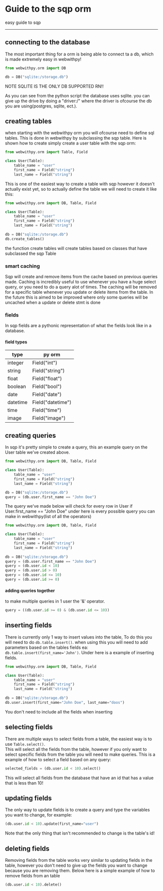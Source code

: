 # Guide to the sqp orm
easy guide to sqp

---

## connecting to the database
The most important thing for a orm is being able to connect ta a db, which is made extremely easy in webwithpy!

```python
from webwithpy.orm import DB

db = DB("sqlite:/storage.db")
```
NOTE SQLITE IS THE ONLY DB SUPPORTED RN!!

As you can see from the python script the database uses sqlite. you can give up the drive by doing a "driver:/"
where the driver is ofcourse the db you are using(postgres, sqlite, ect.). 

## creating tables
when starting with the webwithpy orm you will ofcourse need to define sql tables. This is done in webwithpy by 
subclassing the sqp table. Here is shown how to create simply create a user table with the sqp orm:

```python
from webwithpy.orm import Table, Field

class User(Table):
    table_name = "user"
    first_name = Field("string")
    last_name = Field("string")
```

This is one of the easiest way to create a table with sqp however it doesn't actually exist yet, so to actually define
the table we will need to create it like this:

```python
from webwithpy.orm import DB, Table, Field

class User(Table):
    table_name = "user"
    first_name = Field("string")
    last_name = Field("string")
    
db = DB("sqlite:/storage.db")
db.create_tables()
```

the function create tables will create tables based on classes that have subclassed the sqp Table

### smart caching
Sqp will create and remove items from the cache based on previous queries made. Caching is incredibly useful to use
whenever you have a huge select query, or you need to do a query alot of times. The caching will be removed for a 
specific table whenever you update or delete items from the table. In the future this is aimed to be improved where only
some queries will be uncached when a update or delete stmt is done

### fields
In sqp fields are a pythonic representation of what the fields look like in a database.

#### field types

| type     | py orm            |
|----------|-------------------|
| integer  | Field("int")      |
| string   | Field("string")   |
| float    | Field("float")    |
| boolean  | Field("bool")     |
| date     | Field("date")     |
| datetime | Field("datetime") |
| time     | Field("time")     |
| image    | Field("image")    |

## creating queries
In sqp it's pretty simple to create a query, this an example query on the User table we've created above.

```python
from webwithpy.orm import DB, Table, Field

class User(Table):
    table_name = "user"
    first_name = Field("string")
    last_name = Field("string")

db = DB("sqlite:/storage.db")    
query = (db.user.first_name == "John Doe")
```

The query we've made below will check for every row in User if User.first_name == "John Doe"
under here is every possible query you can make in webwithpy(list of all the operators)

```python
from webwithpy.orm import DB, Table, Field

class User(Table):
    table_name = "user"
    first_name = Field("string")
    last_name = Field("string")
    
db = DB("sqlite:/storage.db")
query = (db.user.first_name == "John Doe")
query = (db.user.id < 10)
query = (db.user.id > 0)
query = (db.user.id <= 10)
query = (db.user.id >= 0)
```

#### adding queries together
to make multiple queries in 1 user the '&' operator.

```python
query = ((db.user.id >= 0) & (db.user.id <= 10))
```

## inserting fields
There is currently only 1 way to insert values into the table, To do this you will need to do `db.table.insert()`.
when using this you will need to add parameters based on the tables fields ea: `db.table.insert(first_name='John')`.
Under here is a example of inserting fields.
```python
from webwithpy.orm import DB, Table, Field

class User(Table):
    table_name = "user"
    first_name = Field("string")
    last_name = Field("string")
    
db = DB("sqlite:/storage.db")
db.user.insert(first_name="John Doe", last_name="doos")
```
You don't need to include all the fields when inserting

## selecting fields
There are multiple ways to select fields from a table, the easiest way is to use `Table.select()`.<br>
This will select all the fields from the table, however if you only want to select specific fields from the table
you will need to make queries. This is a example of how to select a field based on any query:

```python
selected_fields = (db.user.id < 10).select()
```

This will select all fields from the database that have an id that has a value that is less than 10!

## updating fields
The only way to update fields is to create a query and type the variables you want to change, for example:

```python
(db.user.id < 10).update(first_name="user")
```

Note that the only thing that isn't recommended to change is the table's id!

## deleting fields
Removing fields from the table works very similar to updating fields in the table, however you don't need to give up
the fields you want to change because you are removing them. Below here is a simple example of how to remove fields from
an table

```python
(db.user.id < 10).delete()
```